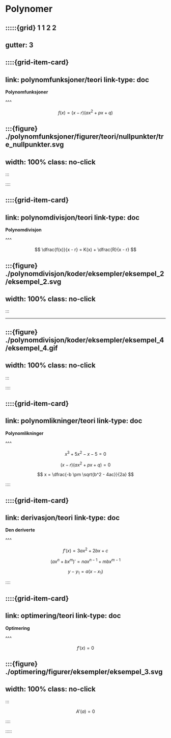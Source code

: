 # Polynomer

:::::{grid} 1 1 2 2
---
gutter: 3
---

::::{grid-item-card}
---
link: polynomfunksjoner/teori
link-type: doc
---
**Polynomfunksjoner**

^^^

$$
f(x) = (x - r)(ax^2 + px + q)
$$

:::{figure} ./polynomfunksjoner/figurer/teori/nullpunkter/tre_nullpunkter.svg
---
width: 100%
class: no-click
---
:::


::::


::::{grid-item-card}
---
link: polynomdivisjon/teori
link-type: doc
---
**Polynomdivisjon**

^^^

$$
\dfrac{f(x)}{x - r} = K(x) + \dfrac{R}{x - r}
$$

:::{figure} ./polynomdivisjon/koder/eksempler/eksempel_2/eksempel_2.svg
---
width: 100%
class: no-click
---
:::

---

:::{figure} ./polynomdivisjon/koder/eksempler/eksempel_4/eksempel_4.gif
---
width: 100%
class: no-click
---
:::



::::


::::{grid-item-card}
---
link: polynomlikninger/teori
link-type: doc
---
**Polynomlikninger**

^^^

$$
x^3 + 5x^2 - x - 5 = 0
$$


$$
(x - r)(ax^2 + px + q) = 0
$$


$$
x = \dfrac{-b \pm \sqrt{b^2 - 4ac}}{2a}
$$

::::


::::{grid-item-card}
---
link: derivasjon/teori
link-type: doc
---
**Den deriverte**

^^^

$$
f'(x) = 3ax^2 + 2bx + c
$$

$$
(ax^n + bx^m)' = nax^{n-1} + mbx^{m-1}
$$

$$
y - y_1 = a(x - x_1)
$$

::::


::::{grid-item-card}
---
link: optimering/teori
link-type: doc
---
**Optimering**

^^^

$$
f'(x) = 0
$$

:::{figure} ./optimering/figurer/eksempler/eksempel_3.svg
---
width: 100%
class: no-click
---
:::

$$
A'(a) = 0
$$

::::


:::::











